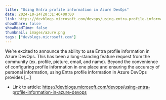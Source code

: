 ```yaml
---
title: "Using Entra profile information in Azure DevOps"
date: 2024-10-24T20:31:46+00:00
link: https://devblogs.microsoft.com/devops/using-entra-profile-information-in-azure-devops
showShare: false
showReadTime: false
thumbnail: images/azure.png
tags: ["devblogs.microsoft.com"]
---
```

We’re excited to announce the ability to use Entra profile information in Azure DevOps. This has been a long-standing feature request from the community (ex. profile, picture, email, and name). Beyond the convenience of configuring profile information in one place and ensuring the accuracy of personal information, using Entra profile information in Azure DevOps provides […]

- Link to article: https://devblogs.microsoft.com/devops/using-entra-profile-information-in-azure-devops